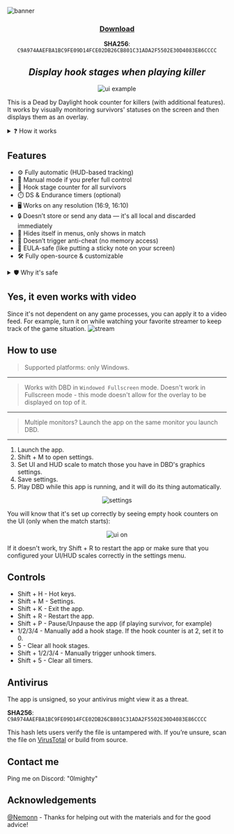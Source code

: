 ![banner](readme_images/banner.png)

<div align="center">

### [Download](https://github.com/olm1ghty/dbd-hook-counter/releases/download/1.2/DBD.Hook.Counter.zip)
**SHA256**: `C9A974AAEFBA1BC9FE09D14FCE02DB26CB801C31ADA2F5502E30D4083E86CCCC`


## *Display hook stages when playing killer*
![ui example](readme_images/ui_example.png)

</div>

This is a Dead by Daylight hook counter for killers (with additional features). It works by visually monitoring survivors' statuses on the screen and then displays them as an overlay.

<details>
<summary>❓ How it works</summary>
It's a Windows Forms app made with C#. I'm using Emgu.CV library to monitor the HUD.

Mostly, it monitors survivors' portraits and the space around them. When it sees that the survivor is hooked, it adds a hook stage on the screen. When it sees that the survivor is unhooked, it adds a DS and off-hook Endurance timer on the screen (optional, can be switched off).
</details>

## Features
- ⚙️ Fully automatic (HUD-based tracking)
- 🧠 Manual mode if you prefer full control
- 🎯 Hook stage counter for all survivors
- ⏱️ DS & Endurance timers (optional)
- 🖥️ Works on any resolution (16:9, 16:10)
- 🔒 Doesn’t store or send any data — it's all local and discarded immediately
- 🧼 Hides itself in menus, only shows in match
- 🧩 Doesn’t trigger anti-cheat (no memory access)
- 🧾 EULA-safe (like putting a sticky note on your screen)
- 🛠️ Fully open-source & customizable

<details>
<summary>🛡️ Why it's safe</summary>

- No game files are modified
- No memory is read
- Doesn’t interact with DBD’s process
- Just an overlay that analyzes HUD pixels
</details>

## Yes, it even works with video
Since it's not dependent on any game processes, you can apply it to a video feed. For example, turn it on while watching your favorite streamer to keep track of the game situation.
![stream](readme_images/stream.png)

## How to use
> Supported platforms: only Windows.
---
> Works with DBD in `Windowed Fullscreen` mode. Doesn't work in Fullscreen mode - this mode doesn't allow for the overlay to be displayed on top of it.
---
> Multiple monitors? Launch the app on the same monitor you launch DBD.
---

1. Launch the app.
2. Shift + M to open settings.
3. Set UI and HUD scale to match those you have in DBD's graphics settings.
4. Save settings.
5. Play DBD while this app is running, and it will do its thing automatically.

<div align="center">

![settings](readme_images/settings.png)

</div>

You will know that it's set up correctly by seeing empty hook counters on the UI (only when the match starts):

<div align="center">
    
![ui on](readme_images/ui_on.png)

</div>

If it doesn't work, try Shift + R to restart the app or make sure that you configured your UI/HUD scales correctly in the settings menu.

## Controls
- Shift + H - Hot keys.
- Shift + M - Settings.
- Shift + K - Exit the app.
- Shift + R - Restart the app.
- Shift + P - Pause/Unpause the app (if playing survivor, for example)
- 1/2/3/4 - Manually add a hook stage. If the hook counter is at 2, set it to 0.
- 5 - Clear all hook stages.
- Shift + 1/2/3/4 - Manually trigger unhook timers.
- Shift + 5 - Clear all timers.

## Antivirus
The app is unsigned, so your antivirus might view it as a threat.

**SHA256**: `C9A974AAEFBA1BC9FE09D14FCE02DB26CB801C31ADA2F5502E30D4083E86CCCC`

This hash lets users verify the file is untampered with. If you’re unsure, scan the file on [VirusTotal](https://virustotal.com/) or build from source.

## Contact me
Ping me on Discord: "0lmighty"

## Acknowledgements
[@Nemonn](https://github.com/nemonn) - Thanks for helping out with the materials and for the good advice!